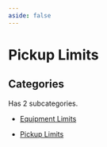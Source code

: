 ```yaml
---
aside: false
---
```



# Pickup Limits

## Categories

Has 2 subcategories.

* [Equipment Limits](./equipment_limit.md)

* [Pickup Limits](./pickup_limit.md)

